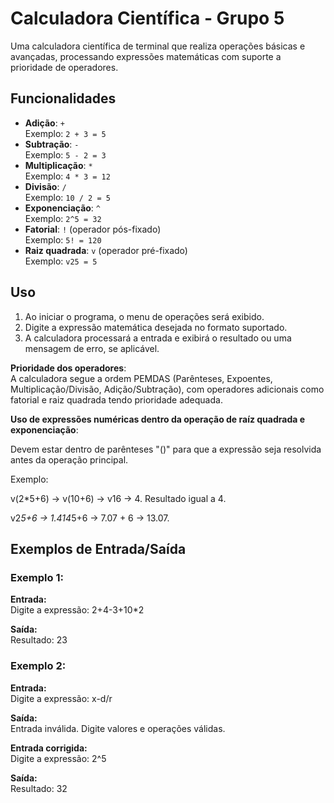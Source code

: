 # Calculadora Científica - Grupo 5

Uma calculadora científica de terminal que realiza operações básicas e avançadas, processando expressões matemáticas com suporte a prioridade de operadores.

## Funcionalidades

- **Adição**: `+`  
  Exemplo: `2 + 3 = 5`
- **Subtração**: `-`  
  Exemplo: `5 - 2 = 3`
- **Multiplicação**: `*`  
  Exemplo: `4 * 3 = 12`
- **Divisão**: `/`  
  Exemplo: `10 / 2 = 5`
- **Exponenciação**: `^`  
  Exemplo: `2^5 = 32`
- **Fatorial**: `!` (operador pós-fixado)  
  Exemplo: `5! = 120`
- **Raiz quadrada**: `v` (operador pré-fixado)  
  Exemplo: `v25 = 5`

## Uso

1. Ao iniciar o programa, o menu de operações será exibido.
2. Digite a expressão matemática desejada no formato suportado.
3. A calculadora processará a entrada e exibirá o resultado ou uma mensagem de erro, se aplicável.

**Prioridade dos operadores**:  
A calculadora segue a ordem PEMDAS (Parênteses, Expoentes, Multiplicação/Divisão, Adição/Subtração), com operadores adicionais como fatorial e raiz quadrada tendo prioridade adequada.

**Uso de expressões numéricas dentro da operação de raíz quadrada e exponenciação**:

Devem estar dentro de parênteses "()" para que a expressão seja resolvida antes da operação principal.

Exemplo:

v(2*5+6) -> v(10+6) -> v16 -> 4. Resultado igual a 4.

v2*5+6 -> 1.414*5+6 -> 7.07 + 6 -> 13.07.

## Exemplos de Entrada/Saída

### Exemplo 1:
**Entrada:**  
Digite a expressão: 2+4-3+10*2

**Saída:**  
Resultado: 23

### Exemplo 2:
**Entrada:**  
Digite a expressão: x-d/r

**Saída:**  
Entrada inválida. Digite valores e operações válidas.

**Entrada corrigida:**  
Digite a expressão: 2^5

**Saída:**  
Resultado: 32
